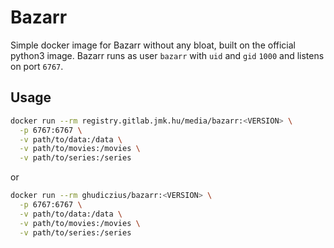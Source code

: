 # Bazarr

Simple docker image for Bazarr without any bloat, built on the official python3 image. Bazarr runs as user `bazarr` with `uid` and `gid` `1000` and listens on port `6767`.

## Usage

```sh
docker run --rm registry.gitlab.jmk.hu/media/bazarr:<VERSION> \
  -p 6767:6767 \
  -v path/to/data:/data \
  -v path/to/movies:/movies \
  -v path/to/series:/series
```

or

```sh
docker run --rm ghudiczius/bazarr:<VERSION> \
  -p 6767:6767 \
  -v path/to/data:/data \
  -v path/to/movies:/movies \
  -v path/to/series:/series
```
